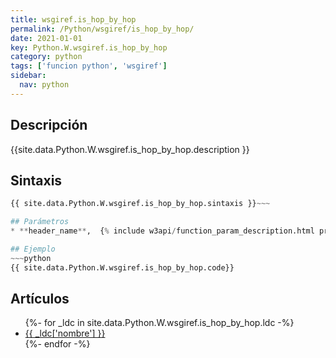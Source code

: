 ```yaml
---
title: wsgiref.is_hop_by_hop
permalink: /Python/wsgiref/is_hop_by_hop/
date: 2021-01-01
key: Python.W.wsgiref.is_hop_by_hop
category: python
tags: ['funcion python', 'wsgiref']
sidebar: 
  nav: python
---
```


## Descripción
{{site.data.Python.W.wsgiref.is_hop_by_hop.description }}

## Sintaxis
~~~python
{{ site.data.Python.W.wsgiref.is_hop_by_hop.sintaxis }}~~~

## Parámetros
* **header_name**,  {% include w3api/function_param_description.html propiedad=site.data.Python.W.wsgiref.is_hop_by_hop valor="header_name" %}

## Ejemplo
~~~python
{{ site.data.Python.W.wsgiref.is_hop_by_hop.code}}
~~~

## Artículos
<ul>
{%- for _ldc in site.data.Python.W.wsgiref.is_hop_by_hop.ldc -%}
   <li>
       <a href="{{_ldc['url'] }}">{{ _ldc['nombre'] }}</a>
   </li>
{%- endfor -%}
</ul>
